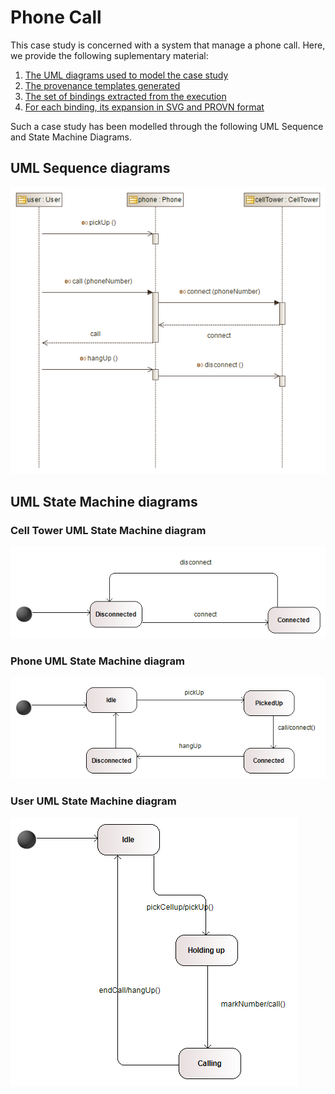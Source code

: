 # Phone Call

This case study is concerned with a system that manage a phone call. 
Here, we provide the following suplementary material:
 1. [The UML diagrams used to model the case study](https://github.com/uml2prov/uml2prov.github.io/blob/master/PhoneCall/readme.md#uml-sequence-diagrams)
 2. [The provenance templates generated](https://github.com/uml2prov/uml2prov.github.io/tree/master/PhoneCall/PhoneCall_Templates) 
 3. [The set of bindings extracted from the execution](https://github.com/uml2prov/uml2prov.github.io/tree/master/PhoneCall/PhoneCall_bindings)
 4. [For each binding, its expansion in SVG and PROVN format](https://github.com/uml2prov/uml2prov.github.io/tree/master/PhoneCall/expanded)

Such a case study has been modelled through the following UML Sequence and State Machine Diagrams.

## UML Sequence diagrams

![](https://github.com/uml2prov/uml2prov.github.io/blob/master/PhoneCall/UML%20diagrams/sequenceDiagrams/PhoneCall.png "Phone call UML Sequence diagram")

## UML State Machine diagrams

### Cell Tower UML State Machine diagram
![](https://github.com/uml2prov/uml2prov.github.io/blob/master/PhoneCall/UML%20diagrams/statemachineDiagrams/CellTower.png "Cell Tower UML State Machine diagram")

### Phone UML State Machine diagram
![](https://github.com/uml2prov/uml2prov.github.io/blob/master/PhoneCall/UML%20diagrams/statemachineDiagrams/Phone.png "Phone UML State Machine diagram")

### User UML State Machine diagram
![](https://github.com/uml2prov/uml2prov.github.io/blob/master/PhoneCall/UML%20diagrams/statemachineDiagrams/User.png "User UML State Machine diagram")
